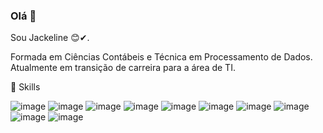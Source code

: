 ### Olá 👋

 Sou Jackeline 😊✔.
 
 Formada em Ciências Contábeis e Técnica em Processamento de Dados.
 Atualmente em transição de carreira para a área de TI.
 
 🚀 Skills
  
 ![image](https://user-images.githubusercontent.com/101068316/165142027-9bf80066-18f0-48fd-b571-efb15a804c47.png)
 ![image](https://user-images.githubusercontent.com/101068316/165142105-318e29c0-124f-45a4-991d-78867f6d656e.png)
 ![image](https://user-images.githubusercontent.com/101068316/165142147-8fa2bf62-ff5c-40c6-9dcf-ec517fd70910.png)
 ![image](https://user-images.githubusercontent.com/101068316/165142199-f92e9742-86dc-498b-8957-5df964722482.png)
 ![image](https://user-images.githubusercontent.com/101068316/169174700-eff60bd2-b716-49bc-8be6-63550e194c12.png)
 ![image](https://user-images.githubusercontent.com/101068316/169174776-399515a5-6f73-4ac3-ab9b-c09ff61bce88.png)
 ![image](https://user-images.githubusercontent.com/101068316/169174831-4acb3ad6-6fd0-4011-83ae-c481685bb2db.png)
 ![image](https://user-images.githubusercontent.com/101068316/169174859-1b0f946c-1d52-4b1e-bee5-5d08486e9a6a.png)
 ![image](https://user-images.githubusercontent.com/101068316/182253937-aaeeeb00-22ad-435c-a31c-6fbf12cba396.png)
 ![image](https://user-images.githubusercontent.com/101068316/182253977-695264ac-a917-4fa5-9f2b-4f8e1a767dc0.png)


 
 
 

